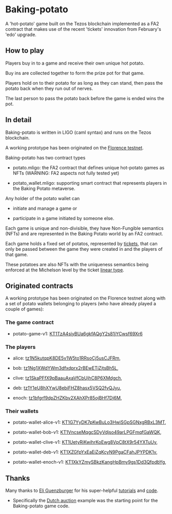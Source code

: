 # Baking-potato

A 'hot-potato' game built on the Tezos blockchain implemented as a FA2 contract that makes use of the recent 'tickets' innovation from February's 'edo' upgrade.

## How to play

Players buy in to a game and receive their own unique hot potato.

Buy ins are collected together to form the prize pot for that game.

Players hold on to their potato for as long as they can stand, then pass the potato back when they run out of nerves.

The last person to pass the potato back before the game is ended wins the pot.

## In detail

Baking-potato is written in LIGO (caml syntax) and runs on the Tezos blockchain.

A working prototype has been originated on the [Florence testnet](https://florencenet.tzkt.io/KT1TzA4siyBUa6gkfAQgY2s81jYCwsf69Xr6/operations/).

Baking-potato has two contract types

- potato.mligo: the FA2 contract that defines unique hot-potato games as NFTs (WARNING: FA2 aspects not fully tested yet)

- potato_wallet.mligo: supporting smart contract that represents players in the Baking Potato metaverse.

Any holder of the potato wallet can

- initiate and manage a game or

- participate in a game initiated by someone else.

Each game is unique and non-divisible, they have Non-Fungible semantics (NFTs) and are represented in the Baking Potato world by an FA2 contract.

Each game holds a fixed set of potatos, represented by [tickets](https://tezos.gitlab.io/protocols/008_edo.html#tickets), that can only be passed between the game they were created in and the players of that game.

These potatoes are also NFTs with the uniqueness semantics being enforced at the Michelson level by the ticket [linear type](https://tezos.gitlab.io/active/michelson.html#michelsontickets).

## Originated contracts

A working prototype has been originated on the Florence testnet along with a set of potato wallets belonging to players (who have already played a couple of games):

### The game contract

- potato-game-v1: [KT1TzA4siyBUa6gkfAQgY2s81jYCwsf69Xr6](https://florencenet.tzkt.io/KT1TzA4siyBUa6gkfAQgY2s81jYCwsf69Xr6/operations/)

### The players

- alice: [tz1N5kutqpK8DE5v1W5to1RRsoCj5usCJFRm](https://florencenet.tzkt.io/tz1N5kutqpK8DE5v1W5to1RRsoCj5usCJFRm/operations/),

- bob: [tz1Ng1XWdYWm3dfxdprx2rBEwETiZjtsBh5L](https://florencenet.tzkt.io/tz1Ng1XWdYWm3dfxdprx2rBEwETiZjtsBh5L/operations/),

- clive: [tz1SkaPFfX9pBaauAxaVfCbUjhC8P6XMdgch](https://florencenet.tzkt.io/tz1SkaPFfX9pBaauAxaVfCbUjhC8P6XMdgch/operations/),

- deb: [tz1Y1eU8hXYwU8ebiFHZ8hasx5VSQ2fvQJyu](https://florencenet.tzkt.io/tz1Y1eU8hXYwU8ebiFHZ8hasx5VSQ2fvQJyu/operations/),

- enoch: [tz1bfgrf9dpZHZKbv2XAhXPr85ojBHf7Dj6M](https://florencenet.tzkt.io/tz1bfgrf9dpZHZKbv2XAhXPr85ojBHf7Dj6M/operations/),

### Their wallets

- potato-wallet-alice-v1: [KT1G7YyDK7pKwBuLo3HwiSGpSGNxgRBxL3MT](https://florencenet.tzkt.io/KT1G7YyDK7pKwBuLo3HwiSGpSGNxgRBxL3MT/operations/),

- potato-wallet-bob-v1: [KT1VncseMqgcSDyVdjso49arLPGFmqfGaWQK](https://florencenet.tzkt.io/KT1VncseMqgcSDyVdjso49arLPGFmqfGaWQK/operations/),

- potato-wallet-clive-v1: [KT1UetyRiKwihrKoEwg8VpC8tX9r54YXTuUy](https://florencenet.tzkt.io/KT1UetyRiKwihrKoEwg8VpC8tX9r54YXTuUy/operations/),

- potato-wallet-deb-v1: [KT1XZGfpYxEaEiZqKcyN9PgaCFahJPYPDK1v](https://florencenet.tzkt.io/KT1XZGfpYxEaEiZqKcyN9PgaCFahJPYPDK1v/operations/),

- potato-wallet-enoch-v1: [KT1XkYZmySBkzKangHpBmy9gs1Dd3QfpdbYg](https://florencenet.tzkt.io/KT1XkYZmySBkzKangHpBmy9gs1Dd3QfpdbYg/operations/),

## Thanks

Many thanks to [Eli Guenzburger](https://medium.com/@eliguenzburger) for his super-helpful [tutorials](https://medium.com/tqtezos/tickets-on-tezos-part-1-a7cad8cc71cd) and [code](https://github.com/tqtezos/ticket-tutorials).

- Specifically the [Dutch auction](https://assets.tqtezos.com/docs/experimental/ticket-auction/) example was the starting point for the Baking-potato game code.
